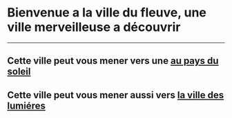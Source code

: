 # Bienvenue a la ville du fleuve, une ville merveilleuse a découvrir 
***
## Cette ville peut vous mener vers une [au pays du soleil](https://github.com/ZERMANESARA/MyLabyrinth/blob/FB_AddImageBranch/Marseille.md)   
## Cette ville peut vous mener aussi  vers [la ville des lumiéres](https://github.com/ZERMANESARA/MyLabyrinth/blob/FB_AddImageBranch/Paris.md) 
